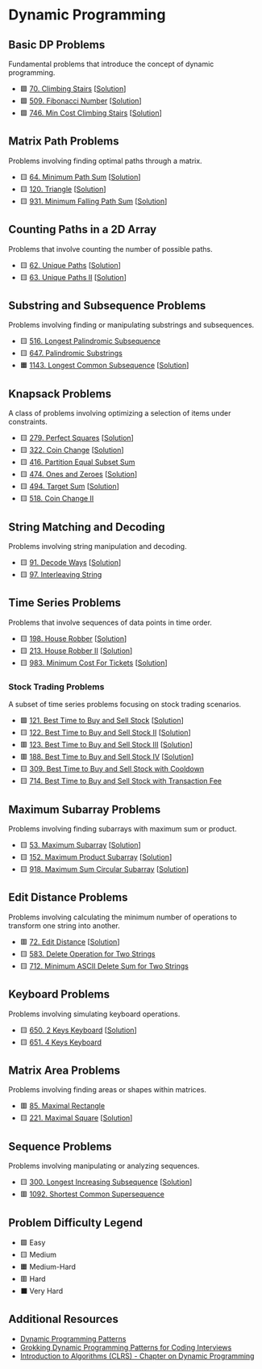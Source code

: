 # Dynamic Programming

Basic DP Problems
-----------------

Fundamental problems that introduce the concept of dynamic programming.

- 🟩 [70. Climbing Stairs](https://leetcode.com/problems/climbing-stairs/) [[Solution](./70.%20Climbing%20Stairs.md)]
- 🟩 [509. Fibonacci Number](https://leetcode.com/problems/fibonacci-number/) [[Solution](./509.%20Fibonacci%20Number.md)]
- 🟩 [746. Min Cost Climbing Stairs](https://leetcode.com/problems/min-cost-climbing-stairs/) [[Solution](./746.%20Min%20Cost%20Climbing%20Stairs.md)]

Matrix Path Problems
--------------------

Problems involving finding optimal paths through a matrix.

- 🟨 [64. Minimum Path Sum](https://leetcode.com/problems/minimum-path-sum/) [[Solution](./64.%20Minimum%20Path%20Sum.md)]
- 🟨 [120. Triangle](https://leetcode.com/problems/triangle/) [[Solution](./120.%20Triangle.md)]
- 🟨 [931. Minimum Falling Path Sum](https://leetcode.com/problems/minimum-falling-path-sum/) [[Solution](./931.%20Minimum%20Falling%20Path%20Sum.md)]

Counting Paths in a 2D Array
----------------------------

Problems that involve counting the number of possible paths.

- 🟨 [62. Unique Paths](https://leetcode.com/problems/unique-paths/) [[Solution](./62.%20Unique%20Paths.md)]
- 🟨 [63. Unique Paths II](https://leetcode.com/problems/unique-paths-ii/) [[Solution](./63.%20Unique%20Paths%20II.md)]

Substring and Subsequence Problems
----------------------------------

Problems involving finding or manipulating substrings and subsequences.

- 🟨 [516. Longest Palindromic Subsequence](https://leetcode.com/problems/longest-palindromic-subsequence/)
- 🟨 [647. Palindromic Substrings](https://leetcode.com/problems/palindromic-substrings/)
- 🟧 [1143. Longest Common Subsequence](https://leetcode.com/problems/longest-common-subsequence/) [[Solution](./1143.%20Longest%20Common%20Subsequence.md)]

Knapsack Problems
-----------------

A class of problems involving optimizing a selection of items under constraints.

- 🟨 [279. Perfect Squares](https://leetcode.com/problems/perfect-squares/) [[Solution](./279.%20Perfect%20Squares.md)]
- 🟨 [322. Coin Change](https://leetcode.com/problems/coin-change/) [[Solution](./322.%20Coin%20Change.md)]
- 🟨 [416. Partition Equal Subset Sum](https://leetcode.com/problems/partition-equal-subset-sum/)
- 🟨 [474. Ones and Zeroes](https://leetcode.com/problems/ones-and-zeroes/) [[Solution](./474.%20Ones%20and%20Zeroes.md)]
- 🟨 [494. Target Sum](https://leetcode.com/problems/target-sum/) [[Solution](./494.%20Target%20Sum.md)]
- 🟨 [518. Coin Change II](https://leetcode.com/problems/coin-change-ii/)

String Matching and Decoding
----------------------------

Problems involving string manipulation and decoding.

- 🟨 [91. Decode Ways](https://leetcode.com/problems/decode-ways/) [[Solution](./91.%20Decode%20Ways.md)]
- 🟨 [97. Interleaving String](https://leetcode.com/problems/interleaving-string/)

Time Series Problems
--------------------

Problems that involve sequences of data points in time order.

- 🟨 [198. House Robber](https://leetcode.com/problems/house-robber/) [[Solution](./198.%20House%20Robber.md)]
- 🟨 [213. House Robber II](https://leetcode.com/problems/house-robber-ii/) [[Solution](./213.%20House%20Robber%20II.md)]
- 🟨 [983. Minimum Cost For Tickets](https://leetcode.com/problems/minimum-cost-for-tickets/) [[Solution](./983.%20Minimum%20Cost%20For%20Tickets.md)]

### Stock Trading Problems

A subset of time series problems focusing on stock trading scenarios.

- 🟩 [121. Best Time to Buy and Sell Stock](https://leetcode.com/problems/best-time-to-buy-and-sell-stock/) [[Solution](./121.%20Best%20Time%20to%20Buy%20and%20Sell%20Stock.md)]
- 🟨 [122. Best Time to Buy and Sell Stock II](https://leetcode.com/problems/best-time-to-buy-and-sell-stock-ii/) [[Solution](./122.%20Best%20Time%20to%20Buy%20and%20Sell%20Stock%20II.md)]
- 🟥 [123. Best Time to Buy and Sell Stock III](https://leetcode.com/problems/best-time-to-buy-and-sell-stock-iii/) [[Solution](./123.%20Best%20Time%20to%20Buy%20and%20Sell%20Stock%20III.md)]
- 🟥 [188. Best Time to Buy and Sell Stock IV](https://leetcode.com/problems/best-time-to-buy-and-sell-stock-iv/) [[Solution](./188.%20Best%20Time%20to%20Buy%20and%20Sell%20Stock%20IV.md)]
- 🟨 [309. Best Time to Buy and Sell Stock with Cooldown](https://leetcode.com/problems/best-time-to-buy-and-sell-stock-with-cooldown/)
- 🟨 [714. Best Time to Buy and Sell Stock with Transaction Fee](https://leetcode.com/problems/best-time-to-buy-and-sell-stock-with-transaction-fee/)

Maximum Subarray Problems
-------------------------

Problems involving finding subarrays with maximum sum or product.

- 🟨 [53. Maximum Subarray](https://leetcode.com/problems/maximum-subarray/) [[Solution](./53.%20Maximum%20Subarray.md)]
- 🟨 [152. Maximum Product Subarray](https://leetcode.com/problems/maximum-product-subarray/) [[Solution](./152.%20Maximum%20Product%20Subarray.md)]
- 🟨 [918. Maximum Sum Circular Subarray](https://leetcode.com/problems/maximum-sum-circular-subarray/) [[Solution](./918.%20Maximum%20Sum%20Circular%20Subarray.md)]

Edit Distance Problems
----------------------

Problems involving calculating the minimum number of operations to transform one string into another.

- 🟥 [72. Edit Distance](https://leetcode.com/problems/edit-distance/) [[Solution](./72.%20Edit%20Distance.md)]
- 🟨 [583. Delete Operation for Two Strings](https://leetcode.com/problems/delete-operation-for-two-strings/)
- 🟨 [712. Minimum ASCII Delete Sum for Two Strings](https://leetcode.com/problems/minimum-ascii-delete-sum-for-two-strings/)

Keyboard Problems
-----------------

Problems involving simulating keyboard operations.

- 🟨 [650. 2 Keys Keyboard](https://leetcode.com/problems/2-keys-keyboard/) [[Solution](./650.%202%20Keys%20Keyboard.md)]
- 🟨 [651. 4 Keys Keyboard](https://leetcode.com/problems/4-keys-keyboard/)

Matrix Area Problems
--------------------

Problems involving finding areas or shapes within matrices.

- 🟥 [85. Maximal Rectangle](https://leetcode.com/problems/maximal-rectangle/)
- 🟨 [221. Maximal Square](https://leetcode.com/problems/maximal-square/) [[Solution](./221.%20Maximal%20Square.md)]

Sequence Problems
-----------------

Problems involving manipulating or analyzing sequences.

- 🟨 [300. Longest Increasing Subsequence](https://leetcode.com/problems/longest-increasing-subsequence/) [[Solution](./300.%20Longest%20Increasing%20Subsequence.md)]
- 🟥 [1092. Shortest Common Supersequence](https://leetcode.com/problems/shortest-common-supersequence/)

Problem Difficulty Legend
-------------------------

- 🟩 Easy
- 🟨 Medium
- 🟧 Medium-Hard
- 🟥 Hard
- ⬛ Very Hard

Additional Resources
--------------------

- [Dynamic Programming Patterns](https://leetcode.com/discuss/general-discussion/458695/dynamic-programming-patterns)
- [Grokking Dynamic Programming Patterns for Coding Interviews](https://www.educative.io/courses/grokking-dynamic-programming-patterns-for-coding-interviews)
- [Introduction to Algorithms (CLRS) - Chapter on Dynamic Programming](https://mitpress.mit.edu/books/introduction-algorithms-third-edition)
